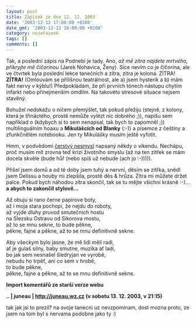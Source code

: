 ```yaml
---
layout: post
title: Zápisek ze dne 12. 12. 2003
date: '2003-12-12 17:00:00 +0100'
date_gmt: '2003-12-12 16:00:00 +0100'
category: nezařazené
tags: []
comments: []
---
```

<p>Tak, a poslední zápis na Podnebí je tady. Ano, <em>až mě zítra najdete mrtvého, přikryjte mě čičorínou</em>  (Jarek Nohavica, Ženy). Sice nevím co je čičorína, ale ve čtvrtek byla poslední lekce tanečních a zítra, zítra  je kolona. ZÍTRA! <strong>ZÍTRA!</strong> (Omlouvám se přílišnou teatrálnost, ale a) jsem hysterik a b) mám fakt nervy  v kýblu!) Předpokládám, že při prvních tónech nástupu chytím infarkt nebo přinejmenším omdlím.  Na takovéto stresové situace nejsem stavěný.</p>
<p>Bohužel nedokážu o ničem přemýšlet, tak pokud přežiju (stejně, z kolony, která je třináctého, prostě nemůže vylézt  nic dobrého ;)), napíšu sem například o (kdybych si to sem  nenapsal, tak bych to zapomněl ;)) multilinguálním hoaxu a <strong>Mikulášcích od Blanky</strong> (:-)) a písemce  z češtiny a zfunkčnělém notebooku. Jen ty Mikulášky musím ještě vyfotit.</p>
<p>Hmm, v podvědomí <a href="art.php?a=alergik.htm">čerstvý nesmysl</a> napsaný někdy o víkendu. Nechápu,  proč musím mít zrovna teď krizi životního smyslu (až na ten zítřek se mám docela skvěle  (bude hůř (nebo spíš už nebude (ach jo :-))))).</p>
<p>Přišel jsem domů a od té doby jsem tuhý a nervní, děsím se zítřka, snědl jsem Delissu a houby  mi zlepšila, prostě děs &amp; hrůza. Zítra mi můžete držet palce. Pokud bych náhodou zítra skončil,  tak se tu mějte všichni krásně :-)... <strong>a abych to zakončil stylově...</strong></p>
<p class="odsazeny">Až obuju si rano černe papirove boty,<br>  až i moja stara pochopi, že nejdu do roboty,<br>  až vyjde dluhy pruvod smutečnich hostu <br>  na Slezsku Ostravu od Sikorova mostu,<br>  až to se mnu sekne, to bude pěkne,<br>  pěkne, fajne a pěkne, až to se mnu definitivně sekne.</p>
<p class="odsazeny">Aby všeckym bylo jasne, že mě lidi měli radi,<br>  ať je gulaš silny, baby smutne, muzika ať ladi,<br>  bo jak sem nesnašel šledryjan ve vyrobě,<br>  nebudu ho trpěť, ani co sem v hrobě,<br>  to bude pěkne,<br>  pěkne, fajne a pěkne, až to se mnu definitivně sekne.</p>
<div class="import-komentaru">
<p><strong>Import komentářů ze starší verze webu</strong></p>
<div class="comment">
<p style="font-weight:bold"><span class="compredmet">..</span> | <span class="comname">juneau</span> |  <a href="http://juneau.wz.cz">http://juneau.wz.cz</a> (v&nbsp;sobotu&nbsp;13.&nbsp;12.&nbsp;2003,&nbsp;v&nbsp;21:15)</p>
<p>tak jak jsi to prezil? na svoje tanecni uz nevzpominam, dost mozna proto, ze jsem na tom byl s nervama podobne jako ty :) </p>
</div>
</div>
